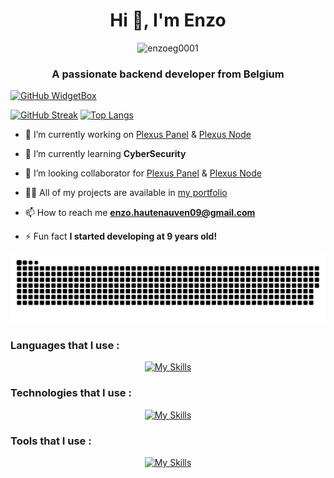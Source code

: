 <h1 align="center">Hi 👋, I'm Enzo</h1>
<p align="center"><img src="https://komarev.com/ghpvc/?username=enzoeg0001&label=Profile%20views&color=0e75b6&style=flat" alt="enzoeg0001"/></p>
<h3 align="center">A passionate backend developer from Belgium</h3>

[![GitHub WidgetBox](https://github-widgetbox.vercel.app/api/profile?username=EnzoGH0001&data=followers,repositories,stars,commits&theme=darkmode)]()

[![GitHub Streak](https://github-readme-streak-stats.herokuapp.com?user=EnzoGH0001&theme=dark&hide_border=true&type=png)](#)
[![Top Langs](https://github-readme-stats.vercel.app/api/top-langs/?username=EnzoGH0001&layout=compact&hide_border=true&theme=dark)](#)

- 🔭 I’m currently working on [Plexus Panel](https://github.com/EnzoGH0001/PlexusPanel) & [Plexus Node](https://github.com/EnzoGH0001/PlexusNode)

- 🌱 I’m currently learning **CyberSecurity**

- 👯 I’m looking collaborator for [Plexus Panel](https://github.com/EnzoGH0001/PlexusPanel) & [Plexus Node](https://github.com/EnzoGH0001/PlexusNode)

- 👨‍💻 All of my projects are available in [my portfolio](https://enzo-dev.be)

- 📫 How to reach me **enzo.hautenauven09@gmail.com**

- ⚡ Fun fact **I started developing at 9 years old!**

<p align="center">
 <img alt="github-snake" src="asset/EnzoSnake.svg" />
</p>



<h3 align="left">Languages that I use : </h3>
<div align="center">
	
[![My Skills](https://skillicons.dev/icons?i=php,html,js,css,java,kotlin,python,go&perline=4)](https://skillicons.dev)
</div>


<h3 align="left">Technologies that I use : </h3>
<div align="center">

 [![My Skills](https://skillicons.dev/icons?i=bootstrap,react,vue,laravel,nodejs,discord,express,gradle,maven,mysql,mongodb,linux&perline=4)](https://skillicons.dev)
</div>



<h3 align="left">Tools that I use : </h3>
<div align="center">
	
[![My Skills](https://skillicons.dev/icons?i=git,github,idea,vscode,eclipse,androidstudio&perline=3)](https://skillicons.dev)
</div>
